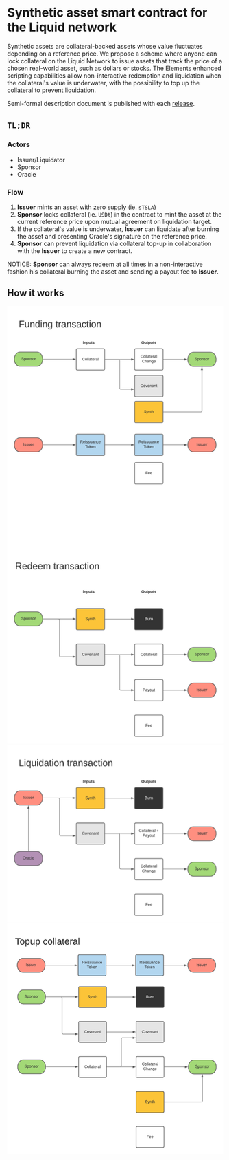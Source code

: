 # Synthetic asset smart contract for the Liquid network


Synthetic assets are collateral-backed assets whose value fluctuates depending on a reference price. We propose a scheme where anyone can lock collateral on the Liquid Network to issue assets that track the price of a chosen real-world asset, such as dollars or stocks. The Elements enhanced scripting capabilities allow non-interactive redemption and liquidation when the collateral's value is underwater, with the possibility to top up the collateral to prevent liquidation.


Semi-formal description document is published with each [release](https://github.com/vulpemventures/synthetic-asset-smart-contract/releases).


## `TL;DR`

### Actors

- Issuer/Liquidator
- Sponsor
- Oracle


### Flow

1. **Issuer** mints an asset with zero supply (ie. `sTSLA`)
2. **Sponsor** locks collateral (ie. `USDt`) in the contract to mint the asset at the current reference price upon mutual agreement on liquidation target.
3. If the collateral's value is underwater, **Issuer** can liquidate after burning the asset and presenting Oracle's signature on the reference price.
4. **Sponsor** can prevent liquidation via collateral top-up in collaboration with the  **Issuer** to create a new contract.

NOTICE: **Sponsor** can always redeem at all times in a non-interactive fashion his collateral burning the asset and sending a payout fee to **Issuer**.



## How it works

![High Level Contract Interaction Funding & Redeem](./images/Funding-Redeem.png)
![High Level Contract Interaction Liquidation](./images/Liquidation.png)
![High Level Contract Interaction Topup](./images/Topup.png)
